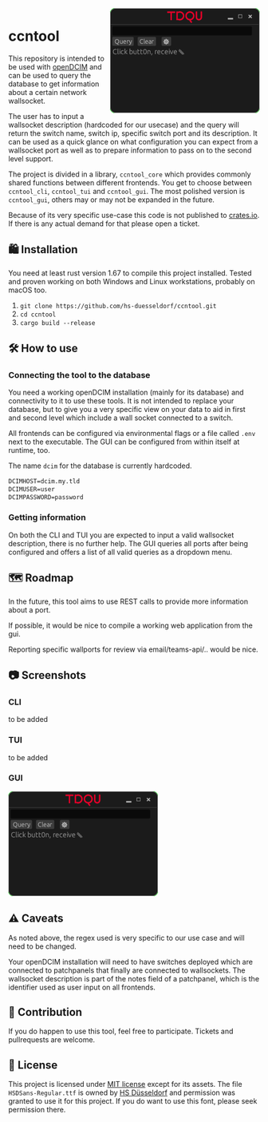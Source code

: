 <img src="assets/tdqu.png" align="right" />

ccntool
=======

This repository is intended to be used with [openDCIM](https://opendcim.org)
and can be used to query the database to get information about a certain
network wallsocket.

The user has to input a wallsocket description (hardcoded for our usecase) and
the query will return the switch name, switch ip, specific switch port and its
description.
It can be used as a quick glance on what configuration you can expect from a
wallsocket port as well as to prepare information to pass on to the second
level support.

The project is divided in a library, `ccntool_core` which provides commonly
shared functions between different frontends.
You get to choose between `ccntool_cli`, `ccntool_tui` and `ccntool_gui`.
The most polished version is `ccntool_gui`, others may or may not be expanded
in the future.

Because of its very specific use-case this code is not published to
[crates.io](crates.io).
If there is any actual demand for that please open a ticket.

## 🛍️ Installation

You need at least rust version 1.67 to compile this project installed.
Tested and proven working on both Windows and Linux workstations,
probably on macOS too.

1. `git clone https://github.com/hs-duesseldorf/ccntool.git`
2. `cd ccntool`
3. `cargo build --release`

## 🛠️ How to use


### Connecting the tool to the database
You need a working openDCIM installation (mainly for its database) and
connectivity to it to use these tools.
It is not intended to replace your database, but to give you a very specific
view on your data to aid in first and second level which include a wall
socket connected to a switch.

All frontends can be configured via environmental flags or a file called
`.env` next to the executable.
The GUI can be configured from within itself at runtime, too.

The name `dcim` for the database is currently hardcoded.

```
DCIMHOST=dcim.my.tld
DCIMUSER=user
DCIMPASSWORD=password
```

### Getting information

On both the CLI and TUI you are expected to input a valid wallsocket
description, there is no further help.
The GUI queries all ports after being configured and offers a list of all
valid queries as a dropdown menu.

## 🗺️ Roadmap

In the future, this tool aims to use REST calls to provide more information
about a port.

If possible, it would be nice to compile a working web application from
the gui.

Reporting specific wallports for review via email/teams-api/.. would be nice.

## 📷 Screenshots


### CLI
to be added

### TUI
to be added
### GUI
![GUI running on Windows](assets/tdqu.png)
## ⚠️ Caveats

As noted above, the regex used is very specific to our use case and will need
to be changed.

Your openDCIM installation will need to have switches deployed which are
connected to patchpanels that finally are connected to wallsockets.
The wallsocket description is part of the notes field of a patchpanel, which
is the identifier used as user input on all frontends.

## 🤝 Contribution

If you do happen to use this tool, feel free to participate.
Tickets and pullrequests are welcome.

## 📝 License

This project is licensed under [MIT license](https://github.com/hs-duesseldorf/ccntool/blob/main/LICENSE)
except for its assets.
The file `HSDSans-Regular.ttf` is owned by [HS Düsseldorf](https://hs-duesseldorf.de)
and permission was granted to use it for this project.
If you do want to use this font, please seek permission there.
